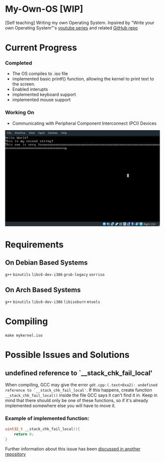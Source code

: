 # My-Own-OS [WIP]

[Self teaching] Writing my own Operating System. Inpsired by "Write your own Operating System"'s [youtube series](https://www.youtube.com/watch?v=1rnA6wpF0o4&list=PLHh55M_Kq4OApWScZyPl5HhgsTJS9MZ6M) and related [GitHub repo](https://github.com/AlgorithMan-de/wyoos)

# Current Progress

### Completed

- The OS compiles to .iso file
- implemented basic printf() function, allowing the kernel to print text to the screen. 
- Enabled interupts
- implemented keyboard support
- implemented mouse support

### Working On

- Communicating with Peripheral Component Interconnect (PCI) Devices

![](./Assets/demo.gif)

# Requirements 

## On Debian Based Systems

``g++``
``binutils``
``libc6-dev-i386``
``grub-legacy``
``xorriso``

## On Arch Based Systems

``g++``
``binutils``
``libc6-dev-i386``
``libisoburn``
``mtools``

# Compiling

``make mykernel.iso``

# Possible Issues and Solutions

## undefined reference to `__stack_chk_fail_local'
When compiling, GCC may give the error ``gdt.cpp:(.text+0xa2): undefined reference to `__stack_chk_fail_local'``. If this happens, create function ``__stack_chk_fail_local()`` inside the file GCC says it can't find it in. Keep in mind that there should only be one of these functions, so if it's already implemented somewhere else you will have to move it.

### Example of implemented function:

```C++
uint32_t __stack_chk_fail_local(){
    return 0;
}
```
Further information about this issue has been [discussed in another repository](https://github.com/AlgorithMan-de/wyoos/issues/15)

